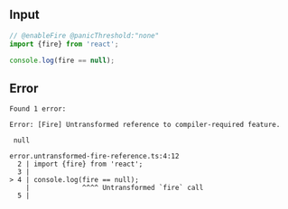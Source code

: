 
## Input

```javascript
// @enableFire @panicThreshold:"none"
import {fire} from 'react';

console.log(fire == null);

```


## Error

```
Found 1 error:

Error: [Fire] Untransformed reference to compiler-required feature.

 null

error.untransformed-fire-reference.ts:4:12
  2 | import {fire} from 'react';
  3 |
> 4 | console.log(fire == null);
    |             ^^^^ Untransformed `fire` call
  5 |
```
          
      